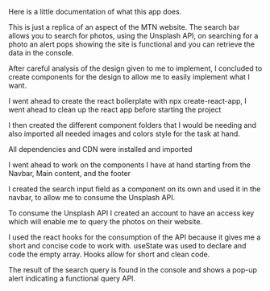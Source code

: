 Here is a little documentation of what this app does.

This is just a replica of an aspect of the MTN website. The search bar allows you to search for photos, using the Unsplash API, on searching for a photo an alert pops showing the site is functional and you can retrieve the data in the console.

After careful analysis of the design given to me to implement, I concluded to create components for the design to allow me to easily implement what I want.

I went ahead to create the react boilerplate with npx create-react-app, I went ahead to clean up the react app before starting the project

I then created the different component folders that I would be needing and also imported all needed images and colors style for the task at hand.

All dependencies and CDN were installed and imported

I went ahead to work on the components I have at hand starting from the Navbar, Main content, and the footer

I created the search input field as a component on its own and used it in the navbar, to allow me to consume the Unsplash API. 

To consume the Unsplash API I created an account to have an access key which will enable me to query the photos on their website.

I used the react hooks for the consumption of the API because it gives me a short and concise code to work with. useState was used to declare and code the empty array. Hooks allow for short and clean code.

The result of the search query is found in the console and shows a pop-up alert indicating a functional query API.


